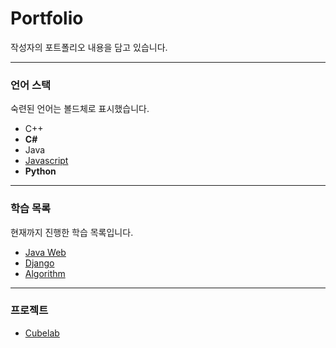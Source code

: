 # Portfolio
 작성자의 포트폴리오 내용을 담고 있습니다.

---

### 언어 스택
숙련된 언어는 볼드체로 표시했습니다.
* C++
* **C#**
* Java
* [Javascript](https://github.com/ChoiHeon/javascript_study)
* **Python**


---

### 학습 목록
현재까지 진행한 학습 목록입니다.
* [Java Web](https://github.com/ChoiHeon/java_web_study)
* [Django](https://github.com/ChoiHeon/django_study)
* [Algorithm](https://github.com/ChoiHeon/algorithm)

---

### 프로젝트
* [Cubelab](https://github.com/ChoiHeon/cubelab)
